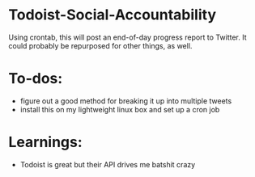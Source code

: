 # Todoist-Social-Accountability
Using crontab, this will post an end-of-day progress report to Twitter. It could probably be repurposed for other things, as well.

# To-dos:
* figure out a good method for breaking it up into multiple tweets
* install this on my lightweight linux box and set up a cron job

# Learnings:
* Todoist is great but their API drives me batshit crazy
